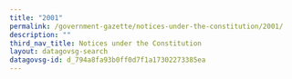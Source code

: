 ```yaml
---
title: "2001"
permalink: /government-gazette/notices-under-the-constitution/2001/
description: ""
third_nav_title: Notices under the Constitution
layout: datagovsg-search
datagovsg-id: d_794a8fa93b0ff0d7f1a17302273385ea
---
```

